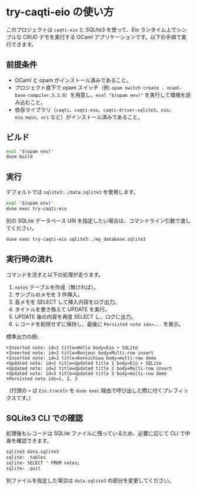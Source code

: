 # try-caqti-eio の使い方

このプロジェクトは `caqti-eio` と SQLite3 を使って、Eio ランタイム上でシンプルな CRUD デモを実行する OCaml アプリケーションです。以下の手順で実行できます。

## 前提条件

- OCaml と opam がインストール済みであること。
- プロジェクト直下で opam スイッチ（例: `opam switch create . ocaml-base-compiler.5.3.0`）を用意し、`eval "$(opam env)"` を実行して環境を読み込むこと。
- 依存ライブラリ（`caqti`、`caqti-eio`、`caqti-driver-sqlite3`、`eio`、`eio_main`、`uri` など）がインストール済みであること。

## ビルド

```bash
eval "$(opam env)"
dune build
```

## 実行

デフォルトでは `sqlite3:./data.sqlite3` を使用します。

```bash
eval "$(opam env)"
dune exec try-caqti-eio
```

別の SQLite データベース URI を指定したい場合は、コマンドライン引数で渡してください。

```bash
dune exec try-caqti-eio sqlite3:./my_database.sqlite3
```

## 実行時の流れ

コマンドを流すと以下の処理が走ります。

1. `notes` テーブルを作成（無ければ）。
2. サンプルのメモを 3 件挿入。
3. 各メモを SELECT して挿入内容をログ出力。
4. タイトルを書き換えて UPDATE を実行。
5. UPDATE 後の内容を再度 SELECT し、ログに出力。
6. レコードを削除せずに保持し、最後に `Persisted note ids=...` を表示。

標準出力の例:

```
+Inserted note: id=1 title=Hello body=Eio + SQLite
+Inserted note: id=2 title=Bonjour body=Multi-row insert
+Inserted note: id=3 title=Konnichiwa body=multi-row demo
+Updated note: id=1 title=Updated title 1 body=Eio + SQLite
+Updated note: id=2 title=Updated title 2 body=Multi-row insert
+Updated note: id=3 title=Updated title 3 body=multi-row demo
+Persisted note ids=1, 2, 3
```

（行頭の `+` は `Eio.traceln` を `dune exec` 経由で呼び出した際に付くプレフィックスです。）

## SQLite3 CLI での確認

処理後もレコードは SQLite ファイルに残っているため、必要に応じて CLI で中身を確認できます。

```bash
sqlite3 data.sqlite3
sqlite> .tables
sqlite> SELECT * FROM notes;
sqlite> .quit
```

別ファイルを指定した場合は `data.sqlite3` の部分を変更してください。
